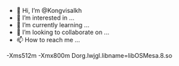 - 👋 Hi, I’m @Kongvisalkh
- 👀 I’m interested in ...
- 🌱 I’m currently learning ...
- 💞️ I’m looking to collaborate on ...
- 📫 How to reach me ...

<!---
Kongvisalkh/Kongvisalkh is a ✨ special ✨ repository because its `README.md` (this file) appears on your GitHub profile.
You can click the Preview link to take a look at your changes.
--->-Xms512m -Xmx800m Dorg.lwjgl.libname=libOSMesa.8.so
